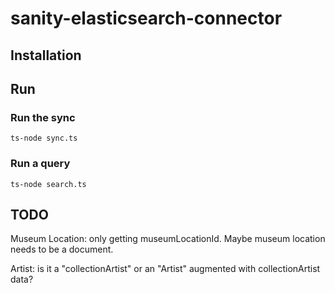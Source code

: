 # sanity-elasticsearch-connector

## Installation

## Run

### Run the sync

```
ts-node sync.ts
```

### Run a query

```
ts-node search.ts
```

## TODO

Museum Location: only getting museumLocationId. Maybe museum location needs to be a document.

Artist: is it a "collectionArtist" or an "Artist" augmented with collectionArtist data?
